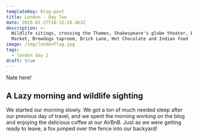 ```yaml
---
templateKey: blog-post
title: London - Day Two
date: 2019-01-27T10:32:18.463Z
description: >-
  Wildlife sitings, crossing the Thames, Shakespeare's globe theater, Borough
  Market, Brewdogs taproom, Brick Lane, Hot Chocolate and Indian food
image: /img/londonflag.jpg
tags:
  - london day 2
draft: true
---
```

Nate here!

## A Lazy morning and wildlife sighting

We started our morning slowly. We got a ton of much needed sleep after our previous day of travel, and we spent the morning working on the blog and enjoying the delicious coffee at our AirBnB. Just as we were getting ready to leave, a fox jumped over the fence into our backyard!
